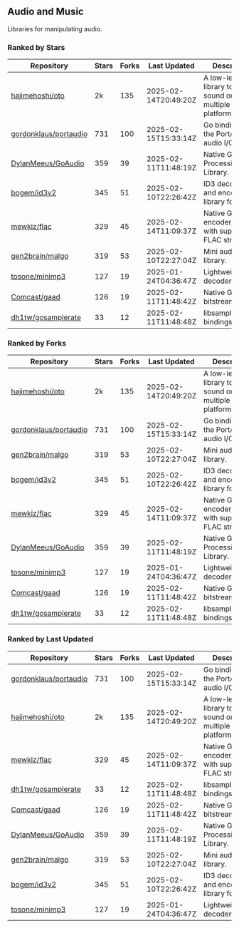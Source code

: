 ## Audio and Music

Libraries for manipulating audio.

### Ranked by Stars

| Repository | Stars | Forks | Last Updated | Description | 
|------------|-------|-------|--------------|-------------|
| [hajimehoshi/oto](https://github.com/hajimehoshi/oto) | 2k | 135 | 2025-02-14T20:49:20Z |  A low-level library to play sound on multiple platforms. |
| [gordonklaus/portaudio](https://github.com/gordonklaus/portaudio) | 731 | 100 | 2025-02-15T15:33:14Z |  Go bindings for the PortAudio audio I/O library. |
| [DylanMeeus/GoAudio](https://github.com/DylanMeeus/GoAudio) | 359 | 39 | 2025-02-11T11:48:19Z |  Native Go Audio Processing Library. |
| [bogem/id3v2](https://github.com/bogem/id3v2) | 345 | 51 | 2025-02-10T22:26:42Z |  ID3 decoding and encoding library for Go. |
| [mewkiz/flac](https://github.com/mewkiz/flac) | 329 | 45 | 2025-02-14T11:09:37Z |  Native Go FLAC encoder/decoder with support for FLAC streams. |
| [gen2brain/malgo](https://github.com/gen2brain/malgo) | 319 | 53 | 2025-02-10T22:27:04Z |  Mini audio library. |
| [tosone/minimp3](https://github.com/tosone/minimp3) | 127 | 19 | 2025-01-24T04:36:47Z |  Lightweight MP3 decoder library. |
| [Comcast/gaad](https://github.com/Comcast/gaad) | 126 | 19 | 2025-02-11T11:48:42Z |  Native Go AAC bitstream parser. |
| [dh1tw/gosamplerate](https://github.com/dh1tw/gosamplerate) | 33 | 12 | 2025-02-11T11:48:48Z |  libsamplerate bindings for go. |

### Ranked by Forks

| Repository | Stars | Forks | Last Updated | Description | 
|------------|-------|-------|--------------|-------------|
| [hajimehoshi/oto](https://github.com/hajimehoshi/oto) | 2k | 135 | 2025-02-14T20:49:20Z |  A low-level library to play sound on multiple platforms. |
| [gordonklaus/portaudio](https://github.com/gordonklaus/portaudio) | 731 | 100 | 2025-02-15T15:33:14Z |  Go bindings for the PortAudio audio I/O library. |
| [gen2brain/malgo](https://github.com/gen2brain/malgo) | 319 | 53 | 2025-02-10T22:27:04Z |  Mini audio library. |
| [bogem/id3v2](https://github.com/bogem/id3v2) | 345 | 51 | 2025-02-10T22:26:42Z |  ID3 decoding and encoding library for Go. |
| [mewkiz/flac](https://github.com/mewkiz/flac) | 329 | 45 | 2025-02-14T11:09:37Z |  Native Go FLAC encoder/decoder with support for FLAC streams. |
| [DylanMeeus/GoAudio](https://github.com/DylanMeeus/GoAudio) | 359 | 39 | 2025-02-11T11:48:19Z |  Native Go Audio Processing Library. |
| [tosone/minimp3](https://github.com/tosone/minimp3) | 127 | 19 | 2025-01-24T04:36:47Z |  Lightweight MP3 decoder library. |
| [Comcast/gaad](https://github.com/Comcast/gaad) | 126 | 19 | 2025-02-11T11:48:42Z |  Native Go AAC bitstream parser. |
| [dh1tw/gosamplerate](https://github.com/dh1tw/gosamplerate) | 33 | 12 | 2025-02-11T11:48:48Z |  libsamplerate bindings for go. |

### Ranked by Last Updated

| Repository | Stars | Forks | Last Updated | Description | 
|------------|-------|-------|--------------|-------------|
| [gordonklaus/portaudio](https://github.com/gordonklaus/portaudio) | 731 | 100 | 2025-02-15T15:33:14Z |  Go bindings for the PortAudio audio I/O library. |
| [hajimehoshi/oto](https://github.com/hajimehoshi/oto) | 2k | 135 | 2025-02-14T20:49:20Z |  A low-level library to play sound on multiple platforms. |
| [mewkiz/flac](https://github.com/mewkiz/flac) | 329 | 45 | 2025-02-14T11:09:37Z |  Native Go FLAC encoder/decoder with support for FLAC streams. |
| [dh1tw/gosamplerate](https://github.com/dh1tw/gosamplerate) | 33 | 12 | 2025-02-11T11:48:48Z |  libsamplerate bindings for go. |
| [Comcast/gaad](https://github.com/Comcast/gaad) | 126 | 19 | 2025-02-11T11:48:42Z |  Native Go AAC bitstream parser. |
| [DylanMeeus/GoAudio](https://github.com/DylanMeeus/GoAudio) | 359 | 39 | 2025-02-11T11:48:19Z |  Native Go Audio Processing Library. |
| [gen2brain/malgo](https://github.com/gen2brain/malgo) | 319 | 53 | 2025-02-10T22:27:04Z |  Mini audio library. |
| [bogem/id3v2](https://github.com/bogem/id3v2) | 345 | 51 | 2025-02-10T22:26:42Z |  ID3 decoding and encoding library for Go. |
| [tosone/minimp3](https://github.com/tosone/minimp3) | 127 | 19 | 2025-01-24T04:36:47Z |  Lightweight MP3 decoder library. |

